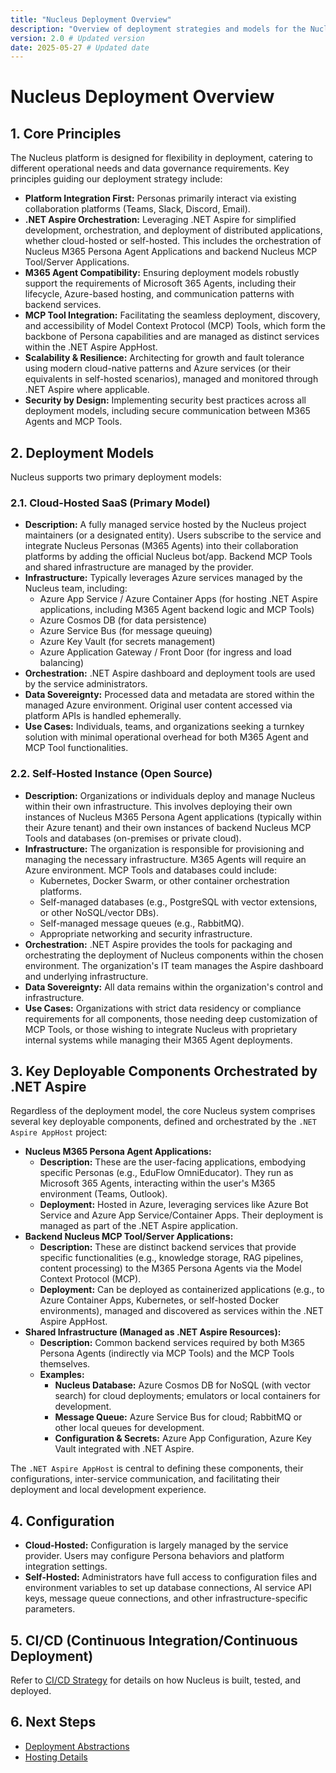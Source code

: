 ```yaml
---
title: "Nucleus Deployment Overview"
description: "Overview of deployment strategies and models for the Nucleus platform, incorporating M365 Agents, MCP Tools, and .NET Aspire."
version: 2.0 # Updated version
date: 2025-05-27 # Updated date
---
```


# Nucleus Deployment Overview

## 1. Core Principles

The Nucleus platform is designed for flexibility in deployment, catering to different operational needs and data governance requirements. Key principles guiding our deployment strategy include:

*   **Platform Integration First:** Personas primarily interact via existing collaboration platforms (Teams, Slack, Discord, Email).
*   **.NET Aspire Orchestration:** Leveraging .NET Aspire for simplified development, orchestration, and deployment of distributed applications, whether cloud-hosted or self-hosted. This includes the orchestration of Nucleus M365 Persona Agent Applications and backend Nucleus MCP Tool/Server Applications.
*   **M365 Agent Compatibility:** Ensuring deployment models robustly support the requirements of Microsoft 365 Agents, including their lifecycle, Azure-based hosting, and communication patterns with backend services.
*   **MCP Tool Integration:** Facilitating the seamless deployment, discovery, and accessibility of Model Context Protocol (MCP) Tools, which form the backbone of Persona capabilities and are managed as distinct services within the .NET Aspire AppHost.
*   **Scalability & Resilience:** Architecting for growth and fault tolerance using modern cloud-native patterns and Azure services (or their equivalents in self-hosted scenarios), managed and monitored through .NET Aspire where applicable.
*   **Security by Design:** Implementing security best practices across all deployment models, including secure communication between M365 Agents and MCP Tools.

## 2. Deployment Models

Nucleus supports two primary deployment models:

### 2.1. Cloud-Hosted SaaS (Primary Model)

*   **Description:** A fully managed service hosted by the Nucleus project maintainers (or a designated entity). Users subscribe to the service and integrate Nucleus Personas (M365 Agents) into their collaboration platforms by adding the official Nucleus bot/app. Backend MCP Tools and shared infrastructure are managed by the provider.
*   **Infrastructure:** Typically leverages Azure services managed by the Nucleus team, including:
    *   Azure App Service / Azure Container Apps (for hosting .NET Aspire applications, including M365 Agent backend logic and MCP Tools)
    *   Azure Cosmos DB (for data persistence)
    *   Azure Service Bus (for message queuing)
    *   Azure Key Vault (for secrets management)
    *   Azure Application Gateway / Front Door (for ingress and load balancing)
*   **Orchestration:** .NET Aspire dashboard and deployment tools are used by the service administrators.
*   **Data Sovereignty:** Processed data and metadata are stored within the managed Azure environment. Original user content accessed via platform APIs is handled ephemerally.
*   **Use Cases:** Individuals, teams, and organizations seeking a turnkey solution with minimal operational overhead for both M365 Agent and MCP Tool functionalities.

### 2.2. Self-Hosted Instance (Open Source)

*   **Description:** Organizations or individuals deploy and manage Nucleus within their own infrastructure. This involves deploying their own instances of Nucleus M365 Persona Agent applications (typically within their Azure tenant) and their own instances of backend Nucleus MCP Tools and databases (on-premises or private cloud).
*   **Infrastructure:** The organization is responsible for provisioning and managing the necessary infrastructure. M365 Agents will require an Azure environment. MCP Tools and databases could include:
    *   Kubernetes, Docker Swarm, or other container orchestration platforms.
    *   Self-managed databases (e.g., PostgreSQL with vector extensions, or other NoSQL/vector DBs).
    *   Self-managed message queues (e.g., RabbitMQ).
    *   Appropriate networking and security infrastructure.
*   **Orchestration:** .NET Aspire provides the tools for packaging and orchestrating the deployment of Nucleus components within the chosen environment. The organization's IT team manages the Aspire dashboard and underlying infrastructure.
*   **Data Sovereignty:** All data remains within the organization's control and infrastructure.
*   **Use Cases:** Organizations with strict data residency or compliance requirements for all components, those needing deep customization of MCP Tools, or those wishing to integrate Nucleus with proprietary internal systems while managing their M365 Agent deployments.

## 3. Key Deployable Components Orchestrated by .NET Aspire

Regardless of the deployment model, the core Nucleus system comprises several key deployable components, defined and orchestrated by the `.NET Aspire AppHost` project:

*   **Nucleus M365 Persona Agent Applications:**
    *   **Description:** These are the user-facing applications, embodying specific Personas (e.g., EduFlow OmniEducator). They run as Microsoft 365 Agents, interacting within the user's M365 environment (Teams, Outlook).
    *   **Deployment:** Hosted in Azure, leveraging services like Azure Bot Service and Azure App Service/Container Apps. Their deployment is managed as part of the .NET Aspire application.
*   **Backend Nucleus MCP Tool/Server Applications:**
    *   **Description:** These are distinct backend services that provide specific functionalities (e.g., knowledge storage, RAG pipelines, content processing) to the M365 Persona Agents via the Model Context Protocol (MCP).
    *   **Deployment:** Can be deployed as containerized applications (e.g., to Azure Container Apps, Kubernetes, or self-hosted Docker environments), managed and discovered as services within the .NET Aspire AppHost.
*   **Shared Infrastructure (Managed as .NET Aspire Resources):**
    *   **Description:** Common backend services required by both M365 Persona Agents (indirectly via MCP Tools) and the MCP Tools themselves.
    *   **Examples:**
        *   **Nucleus Database:** Azure Cosmos DB for NoSQL (with vector search) for cloud deployments; emulators or local containers for development.
        *   **Message Queue:** Azure Service Bus for cloud; RabbitMQ or other local queues for development.
        *   **Configuration & Secrets:** Azure App Configuration, Azure Key Vault integrated with .NET Aspire.

The `.NET Aspire AppHost` is central to defining these components, their configurations, inter-service communication, and facilitating their deployment and local development experience.

## 4. Configuration

*   **Cloud-Hosted:** Configuration is largely managed by the service provider. Users may configure Persona behaviors and platform integration settings.
*   **Self-Hosted:** Administrators have full access to configuration files and environment variables to set up database connections, AI service API keys, message queue connections, and other infrastructure-specific parameters.

## 5. CI/CD (Continuous Integration/Continuous Deployment)

Refer to [CI/CD Strategy](../DevelopmentLifecycle/03_CICD_STRATEGY.md) for details on how Nucleus is built, tested, and deployed.

## 6. Next Steps

*   [Deployment Abstractions](./02_DEPLOYMENT_ABSTRACTIONS.md)
*   [Hosting Details](./Hosting/)
